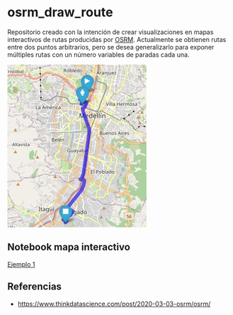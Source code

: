 # osrm_draw_route

Repositorio creado con la intención de crear  visualizaciones en mapas interactivos de rutas producidas por [OSRM](http://project-osrm.org/).
Actualmente se obtienen rutas entre dos puntos arbitrarios, pero se desea generalizarlo para exponer múltiples rutas con un número variables de paradas cada una.

![](docs/imgs/map_stops.JPG)


## Notebook mapa interactivo
[Ejemplo 1](https://nbviewer.jupyter.org/github/NumberPiOso/osrm_draw_route/blob/main/example_1.ipynb)

## Referencias
- https://www.thinkdatascience.com/post/2020-03-03-osrm/osrm/
